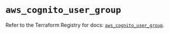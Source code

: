 # `aws_cognito_user_group`

Refer to the Terraform Registry for docs: [`aws_cognito_user_group`](https://registry.terraform.io/providers/hashicorp/aws/6.6.0/docs/resources/cognito_user_group).
